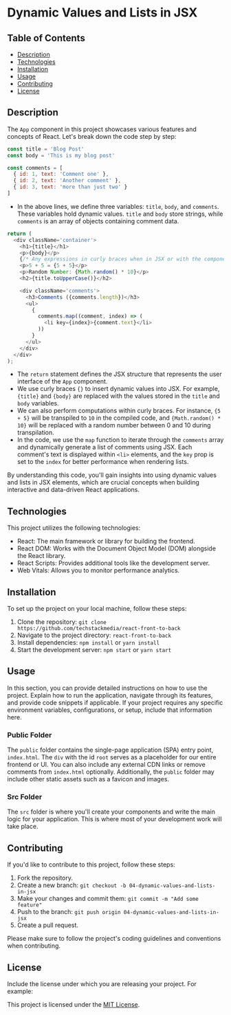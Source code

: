# Dynamic Values and Lists in JSX

## Table of Contents

- [Description](#description)
- [Technologies](#technologies)
- [Installation](#installation)
- [Usage](#usage)
- [Contributing](#contributing)
- [License](#license)

## Description

The `App` component in this project showcases various features and concepts of React. Let's break down the code step by step:

```javascript
const title = 'Blog Post'
const body = 'This is my blog post'

const comments = [
  { id: 1, text: 'Comment one' },
  { id: 2, text: 'Another comment' },
  { id: 3, text: 'more than just two' }
]
```

- In the above lines, we define three variables: `title`, `body`, and `comments`. These variables hold dynamic values. `title` and `body` store strings, while `comments` is an array of objects containing comment data.

```javascript
return (
  <div className='container'>
    <h1>{title}</h1>
    <p>{body}</p>
    {/* Any expressions in curly braces when in JSX or with the component return statement - to go from JSX to JS */}
    <p>5 + 5 = {5 + 5}</p>
    <p>Random Number: {Math.random() * 10}</p>
    <h2>{title.toUpperCase()}</h2>

    <div className='comments'>
      <h3>Comments ({comments.length})</h3>
      <ul>
        {
          comments.map((comment, index) => (
            <li key={index}>{comment.text}</li>
          ))
        }
      </ul>
    </div>
  </div>
);
```

- The `return` statement defines the JSX structure that represents the user interface of the `App` component.
- We use curly braces `{}` to insert dynamic values into JSX. For example, `{title}` and `{body}` are replaced with the values stored in the `title` and `body` variables.
- We can also perform computations within curly braces. For instance, `{5 + 5}` will be transpiled to `10` in the compiled code, and `{Math.random() * 10}` will be replaced with a random number between 0 and 10 during transpilation.
- In the code, we use the `map` function to iterate through the `comments` array and dynamically generate a list of comments using JSX. Each comment's text is displayed within `<li>` elements, and the `key` prop is set to the `index` for better performance when rendering lists.

By understanding this code, you'll gain insights into using dynamic values and lists in JSX elements, which are crucial concepts when building interactive and data-driven React applications.

## Technologies

This project utilizes the following technologies:

- React: The main framework or library for building the frontend.
- React DOM: Works with the Document Object Model (DOM) alongside the React library.
- React Scripts: Provides additional tools like the development server.
- Web Vitals: Allows you to monitor performance analytics.

## Installation

To set up the project on your local machine, follow these steps:

1. Clone the repository: `git clone https://github.com/techstackmedia/react-front-to-back`
2. Navigate to the project directory: `react-front-to-back`
3. Install dependencies: `npm install` or `yarn install`
4. Start the development server: `npm start` or `yarn start`

## Usage

In this section, you can provide detailed instructions on how to use the project. Explain how to run the application, navigate through its features, and provide code snippets if applicable. If your project requires any specific environment variables, configurations, or setup, include that information here.

### Public Folder

The `public` folder contains the single-page application (SPA) entry point, `index.html`. The `div` with the id `root` serves as a placeholder for our entire frontend or UI. You can also include any external CDN links or remove comments from `index.html` optionally. Additionally, the `public` folder may include other static assets such as a favicon and images.

### Src Folder

The `src` folder is where you'll create your components and write the main logic for your application. This is where most of your development work will take place.

## Contributing

If you'd like to contribute to this project, follow these steps:

1. Fork the repository.
2. Create a new branch: `git checkout -b 04-dynamic-values-and-lists-in-jsx`
3. Make your changes and commit them: `git commit -m "Add some feature"`
4. Push to the branch: `git push origin 04-dynamic-values-and-lists-in-jsx`
5. Create a pull request.

Please make sure to follow the project's coding guidelines and conventions when contributing.

## License

Include the license under which you are releasing your project. For example:

This project is licensed under the [MIT License](https://opensource.org/licenses/MIT).
